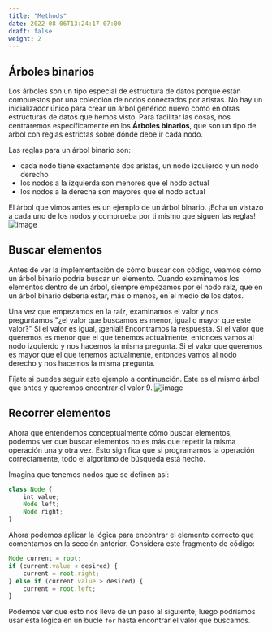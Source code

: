 ```yaml
---
title: "Methods"
date: 2022-08-06T13:24:17-07:00
draft: false
weight: 2
--- 
```


## Árboles binarios

Los árboles son un tipo especial de estructura de datos porque están compuestos por una colección de nodos conectados por aristas. No hay un inicializador único para crear un árbol genérico nuevo como en otras estructuras de datos que hemos visto. Para facilitar las cosas, nos centraremos específicamente en los **Árboles binarios**, que son un tipo de árbol con reglas estrictas sobre dónde debe ir cada nodo.

Las reglas para un árbol binario son:
* cada nodo tiene exactamente dos aristas, un nodo izquierdo y un nodo derecho
* los nodos a la izquierda son menores que el nodo actual
* los nodos a la derecha son mayores que el nodo actual

El árbol que vimos antes es un ejemplo de un árbol binario. ¡Echa un vistazo a cada uno de los nodos y comprueba por ti mismo que siguen las reglas!
![image](../img/tree.png)

## Buscar elementos

Antes de ver la implementación de cómo buscar con código, veamos cómo un árbol binario podría buscar un elemento. Cuando examinamos los elementos dentro de un árbol, siempre empezamos por el nodo raíz, que en un árbol binario debería estar, más o menos, en el medio de los datos.

Una vez que empezamos en la raíz, examinamos el valor y nos preguntamos "¿el valor que buscamos es menor, igual o mayor que este valor?" Si el valor es igual, ¡genial! Encontramos la respuesta. Si el valor que queremos es menor que el que tenemos actualmente, entonces vamos al nodo izquierdo y nos hacemos la misma pregunta. Si el valor que queremos es mayor que el que tenemos actualmente, entonces vamos al nodo derecho y nos hacemos la misma pregunta.

Fíjate si puedes seguir este ejemplo a continuación. Este es el mismo árbol que antes y queremos encontrar el valor 9.
![image](../img/binarysearch.gif)

## Recorrer elementos

Ahora que entendemos conceptualmente cómo buscar elementos, podemos ver que buscar elementos no es más que repetir la misma operación una y otra vez. Esto significa que si programamos la operación correctamente, todo el algoritmo de búsqueda está hecho.

Imagina que tenemos nodos que se definen así:
```js javascript
class Node {
    int value;
    Node left;
    Node right;
}
```

Ahora podemos aplicar la lógica para encontrar el elemento correcto que comentamos en la sección anterior. Considera este fragmento de código:
```js javascript
Node current = root;
if (current.value < desired) {
    current = root.right;
} else if (current.value > desired) {
    current = root.left;
}
```
Podemos ver que esto nos lleva de un paso al siguiente; luego podríamos usar esta lógica en un bucle `for` hasta encontrar el valor que buscamos.